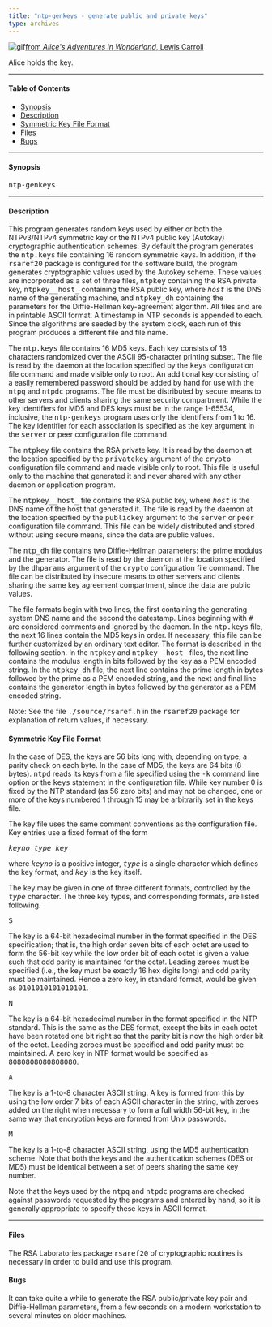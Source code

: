 ```yaml
---
title: "ntp-genkeys - generate public and private keys"
type: archives
---
```


![gif](/archives/pic/alice23.gif)[from _Alice's Adventures in Wonderland_, Lewis Carroll](http://www.eecis.udel.edu/%7emills/pictures.html)

Alice holds the key.

* * *

#### Table of Contents

*   [Synopsis](/archives/4.1.1/genkeys/#synopsis)
*   [Description](/archives/4.1.1/genkeys/#description)
*   [Symmetric Key File Format](/archives/4.1.1/genkeys/#symmetric-key-file-format)
*   [Files](/archives/4.1.1/genkeys/#files)
*   [Bugs](/archives/4.1.1/genkeys/#bugs)

* * *

#### Synopsis

<tt>ntp-genkeys</tt>

* * *

#### Description

This program generates random keys used by either or both the NTPv3/NTPv4 symmetric key or the NTPv4 public key (Autokey) cryptographic authentication schemes. By default the program generates the <tt>ntp.keys</tt> file containing 16 random symmetric keys. In addition, if the <tt>rsaref20</tt> package is configured for the software build, the program generates cryptographic values used by the Autokey scheme. These values are incorporated as a set of three files, <tt>ntpkey</tt> containing the RSA private key, <tt>ntpkey__host_</tt> containing the RSA public key, where <tt>_host_</tt> is the DNS name of the generating machine, and <tt>ntpkey_dh</tt> containing the parameters for the Diffie-Hellman key-agreement algorithm. All files and are in printable ASCII format. A timestamp in NTP seconds is appended to each. Since the algorithms are seeded by the system clock, each run of this program produces a different file and file name.

The <tt>ntp.keys</tt> file contains 16 MD5 keys. Each key consists of 16 characters randomized over the ASCII 95-character printing subset. The file is read by the daemon at the location specified by the <tt>keys</tt> configuration file command and made visible only to root. An additional key consisting of a easily remembered password should be added by hand for use with the <tt>ntpq</tt> and <tt>ntpdc</tt> programs. The file must be distributed by secure means to other servers and clients sharing the same security compartment. While the key identifiers for MD5 and DES keys must be in the range 1-65534, inclusive, the <tt>ntp-genkeys</tt> program uses only the identifiers from 1 to 16. The key identifier for each association is specified as the key argument in the <tt>server</tt> or peer configuration file command.

The <tt>ntpkey</tt> file contains the RSA private key. It is read by the daemon at the location specified by the <tt>privatekey</tt> argument of the <tt>crypto</tt> configuration file command and made visible only to root. This file is useful only to the machine that generated it and never shared with any other daemon or application program.

The <tt>ntpkey__host_</tt> file contains the RSA public key, where <tt>_host_</tt> is the DNS name of the host that generated it. The file is read by the daemon at the location specified by the <tt>publickey</tt> argument to the <tt>server</tt> or <tt>peer</tt> configuration file command. This file can be widely distributed and stored without using secure means, since the data are public values.

The <tt>ntp_dh</tt> file contains two Diffie-Hellman parameters: the prime modulus and the generator. The file is read by the daemon at the location specified by the <tt>dhparams</tt> argument of the <tt>crypto</tt> configuration file command. The file can be distributed by insecure means to other servers and clients sharing the same key agreement compartment, since the data are public values.

The file formats begin with two lines, the first containing the generating system DNS name and the second the datestamp. Lines beginning with <tt>#</tt> are considered comments and ignored by the daemon. In the <tt>ntp.keys</tt> file, the next 16 lines contain the MD5 keys in order. If necessary, this file can be further customized by an ordinary text editor. The format is described in the following section. In the <tt>ntpkey</tt> and <tt>ntpkey__host_</tt> files, the next line contains the modulus length in bits followed by the key as a PEM encoded string. In the <tt>ntpkey_dh</tt> file, the next line contains the prime length in bytes followed by the prime as a PEM encoded string, and the next and final line contains the generator length in bytes followed by the generator as a PEM encoded string.

Note: See the file <tt>./source/rsaref.h</tt> in the <tt>rsaref20</tt> package for explanation of return values, if necessary.

#### Symmetric Key File Format

In the case of DES, the keys are 56 bits long with, depending on type, a parity check on each byte. In the case of MD5, the keys are 64 bits (8 bytes). <tt>ntpd</tt> reads its keys from a file specified using the <tt>-k</tt> command line option or the <tt>keys</tt> statement in the configuration file. While key number 0 is fixed by the NTP standard (as 56 zero bits) and may not be changed, one or more of the keys numbered 1 through 15 may be arbitrarily set in the keys file.

The key file uses the same comment conventions as the configuration file. Key entries use a fixed format of the form

_<tt>keyno type key</tt>_

where _<tt>keyno</tt>_ is a positive integer, _<tt>type</tt>_ is a single character which defines the key format, and _<tt>key</tt>_ is the key itself.

The key may be given in one of three different formats, controlled by the _<tt>type</tt>_ character. The three key types, and corresponding formats, are listed following.

<dt><tt>S</tt></dt>

The key is a 64-bit hexadecimal number in the format specified in the DES specification; that is, the high order seven bits of each octet are used to form the 56-bit key while the low order bit of each octet is given a value such that odd parity is maintained for the octet. Leading zeroes must be specified (i.e., the key must be exactly 16 hex digits long) and odd parity must be maintained. Hence a zero key, in standard format, would be given as <tt>0101010101010101</tt>.

<dt><tt>N</tt></dt>

The key is a 64-bit hexadecimal number in the format specified in the NTP standard. This is the same as the DES format, except the bits in each octet have been rotated one bit right so that the parity bit is now the high order bit of the octet. Leading zeroes must be specified and odd parity must be maintained. A zero key in NTP format would be specified as <tt>8080808080808080</tt>.

<dt><tt>A</tt></dt>

The key is a 1-to-8 character ASCII string. A key is formed from this by using the low order 7 bits of each ASCII character in the string, with zeroes added on the right when necessary to form a full width 56-bit key, in the same way that encryption keys are formed from Unix passwords.

<dt><tt>M</tt></dt>

The key is a 1-to-8 character ASCII string, using the MD5 authentication scheme. Note that both the keys and the authentication schemes (DES or MD5) must be identical between a set of peers sharing the same key number.

Note that the keys used by the <tt>ntpq</tt> and <tt>ntpdc</tt> programs are checked against passwords requested by the programs and entered by hand, so it is generally appropriate to specify these keys in ASCII format.

* * *

#### Files

The RSA Laboratories package <tt>rsaref20</tt> of cryptographic routines is necessary in order to build and use this program. 

#### Bugs

It can take quite a while to generate the RSA public/private key pair and Diffie-Hellman parameters, from a few seconds on a modern workstation to several minutes on older machines. 